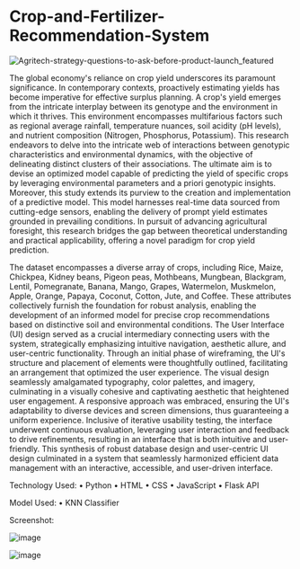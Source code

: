 # Crop-and-Fertilizer-Recommendation-System
![Agritech-strategy-questions-to-ask-before-product-launch_featured](https://github.com/Sourik07/Crop-and-Fertilizer-Recommendation-System/assets/113095592/18657c2f-4d9f-4c69-95fb-629e96334038)


The global economy's reliance on crop yield underscores its paramount significance. In
contemporary contexts, proactively estimating yields has become imperative for effective surplus
planning. A crop's yield emerges from the intricate interplay between its genotype and the
environment in which it thrives. This environment encompasses multifarious factors such as
regional average rainfall, temperature nuances, soil acidity (pH levels), and nutrient composition
(Nitrogen, Phosphorus, Potassium). This research endeavors to delve into the intricate web of
interactions between genotypic characteristics and environmental dynamics, with the objective of
delineating distinct clusters of their associations. The ultimate aim is to devise an optimized model
capable of predicting the yield of specific crops by leveraging environmental parameters and a
priori genotypic insights. Moreover, this study extends its purview to the creation and
implementation of a predictive model. This model harnesses real-time data sourced from cutting-edge sensors, enabling the delivery of prompt yield estimates grounded in prevailing conditions.
In pursuit of advancing agricultural foresight, this research bridges the gap between theoretical
understanding and practical applicability, offering a novel paradigm for crop yield prediction.


The dataset encompasses a diverse array of crops, including Rice, Maize, Chickpea, Kidney beans,
Pigeon peas, Mothbeans, Mungbean, Blackgram, Lentil, Pomegranate, Banana, Mango, Grapes,
Watermelon, Muskmelon, Apple, Orange, Papaya, Coconut, Cotton, Jute, and Coffee. These
attributes collectively furnish the foundation for robust analysis, enabling the development of an
informed model for precise crop recommendations based on distinctive soil and environmental
conditions.
The User Interface (UI) design served as a crucial intermediary connecting users with the system,
strategically emphasizing intuitive navigation, aesthetic allure, and user-centric functionality.
Through an initial phase of wireframing, the UI's structure and placement of elements were
thoughtfully outlined, facilitating an arrangement that optimized the user experience. The visual
design seamlessly amalgamated typography, color palettes, and imagery, culminating in a visually
cohesive and captivating aesthetic that heightened user engagement. A responsive approach was
embraced, ensuring the UI's adaptability to diverse devices and screen dimensions, thus
guaranteeing a uniform experience. Inclusive of iterative usability testing, the interface underwent
continuous evaluation, leveraging user interaction and feedback to drive refinements, resulting in
an interface that is both intuitive and user-friendly. This synthesis of robust database design and
user-centric UI design culminated in a system that seamlessly harmonized efficient data
management with an interactive, accessible, and user-driven interface.

Technology Used:
• Python
• HTML
• CSS
• JavaScript
• Flask API

Model Used:
• KNN Classifier

Screenshot:


![image](https://github.com/Sourik07/Crop-and-Fertilizer-Recommendation-System/assets/113095592/22fd476f-252d-40dc-a090-4e240cd7deee)



![image](https://github.com/Sourik07/Crop-and-Fertilizer-Recommendation-System/assets/113095592/b413af5d-2e0b-44f9-b224-34ed6143ca30)


